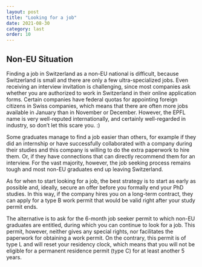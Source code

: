 ```yaml
---
layout: post
title: "Looking for a job"
date: 2021-08-30
category: last
order: 10
---
```


## Non-EU Situation
Finding a job in Switzerland as a non-EU national is difficult, because Switzerland is small and there are only a few ultra-specialized jobs. Even receiving an interview invitation is challenging, since most companies ask whether you are authorized to work in Switzerland in their online application forms. Certain companies have federal quotas for appointing foreign citizens in Swiss companies, which means that there are often more jobs available in January than in November or December. However, the EPFL name is very well-reputed internationally, and certainly well-regarded in industry, so don’t let this scare you. :)

Some graduates manage to find a job easier than others, for example if they did an internship or have successfully collaborated with a company during their studies and this company is willing to do the extra paperwork to hire them. Or, if they have connections that can directly recommend them for an interview. For the vast majority, however, the job seeking process remains tough and most non-EU graduates end up leaving Switzerland.

As for when to start looking for a job, the best strategy is to start as early as possible and, ideally, secure an offer before you formally end your PhD studies. In this way, if the company hires you on a long-term contract, they can apply for a type B work permit that would be valid right after your study permit ends.

The alternative is to ask for the 6-month job seeker permit to which non-EU graduates are entitled, during which you can continue to look for a job. This permit, however, neither gives any special rights, nor facilitates the paperwork for obtaining a work permit. On the contrary, this permit is of type L and will reset your residency clock, which means that you will not be eligible for a permanent residence permit (type C) for at least another 5 years.
